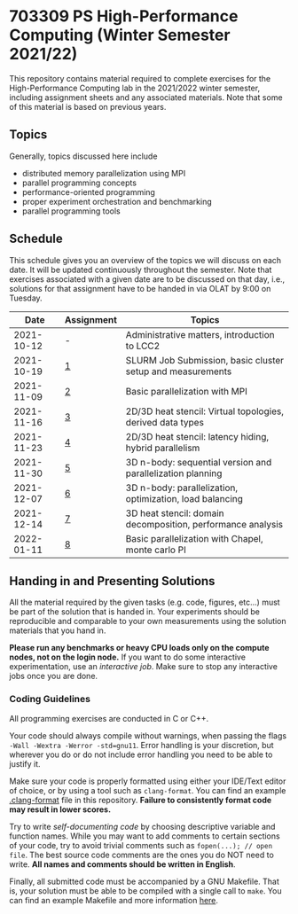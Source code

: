 # 703309 PS High-Performance Computing (Winter Semester 2021/22)

This repository contains material required to complete exercises for the
High-Performance Computing lab in the 2021/2022 winter semester, including assignment
sheets and any associated materials. Note that some of this material is based
on previous years.

## Topics

Generally, topics discussed here include

- distributed memory parallelization using MPI
- parallel programming concepts
- performance-oriented programming
- proper experiment orchestration and benchmarking
- parallel programming tools

## Schedule

This schedule gives you an overview of the topics we will discuss on each date.
It will be updated continuously throughout the semester. Note that exercises
associated with a given date are to be discussed on that day, i.e., solutions
for that assignment have to be handed in via OLAT by 9:00 on Tuesday.

| Date       | Assignment | Topics                                                      |
| ---------- | ---------- | ----------------------------------------------------------- |
| 2021-10-12 | -          | Administrative matters, introduction to LCC2                |
| 2021-10-19 | [1](01)    | SLURM Job Submission, basic cluster setup and measurements  |
| 2021-11-09 | [2](02)    | Basic parallelization with MPI                              |
| 2021-11-16 | [3](03)    | 2D/3D heat stencil: Virtual topologies, derived data types  |
| 2021-11-23 | [4](04)    | 2D/3D heat stencil: latency hiding, hybrid parallelism      |
| 2021-11-30 | [5](05)    | 3D n-body: sequential version and parallelization planning  |
| 2021-12-07 | [6](06)    | 3D n-body: parallelization, optimization, load balancing    |
| 2021-12-14 | [7](07)    | 3D heat stencil: domain decomposition, performance analysis |
| 2022-01-11 | [8](08)    | Basic parallelization with Chapel, monte carlo PI |


## Handing in and Presenting Solutions

All the material required by the given tasks (e.g. code, figures, etc...) must be 
part of the solution that is handed in. Your experiments should be reproducible and 
comparable to your own measurements using the solution materials that you hand in.

**Please run any benchmarks or heavy CPU loads only on the compute nodes, not on the login node.**
If you want to do some interactive experimentation, use an *interactive job*. Make 
sure to stop any interactive jobs once you are done.


### Coding Guidelines

All programming exercises are conducted in C or C++.

Your code should always compile without warnings, when passing the flags 
`-Wall -Wextra -Werror -std=gnu11`. Error handling is your discretion, but 
wherever you do or do not include error handling you need to be able to justify 
it.

Make sure your code is properly formatted using either your IDE/Text editor of
choice, or by using a tool such as `clang-format`. You can find an example
[.clang-format](.clang-format) file in this repository. **Failure to
consistently format code may result in lower scores.**

Try to write _self-documenting code_ by choosing descriptive variable and
function names. While you may want to add comments to certain sections of your
code, try to avoid trivial comments such as `fopen(...); // open file`. The best
source code comments are the ones you do NOT need to write. **All names and
comments should be written in English**.

Finally, all submitted code must be accompanied by a GNU Makefile. That is, your
solution must be able to be compiled with a single call to `make`. You can find
an example Makefile and more information [here](example_makefile).
